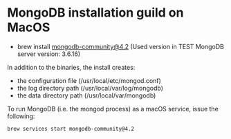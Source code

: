 # MongoDB installation guild on MacOS


* brew install mongodb-community@4.2
(Used version in TEST MongoDB server version: 3.6.16)


In addition to the binaries, the install creates:

- the configuration file (/usr/local/etc/mongod.conf)
- the log directory path (/usr/local/var/log/mongodb)
- the data directory path (/usr/local/var/mongodb)


To run MongoDB (i.e. the mongod process) as a macOS service, issue the following:

```
brew services start mongodb-community@4.2
```
